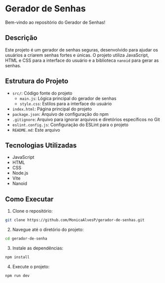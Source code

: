 # Gerador de Senhas

Bem-vindo ao repositório do Gerador de Senhas!

## Descrição

Este projeto é um gerador de senhas seguras, desenvolvido para ajudar os usuários a criarem senhas fortes e únicas. O projeto utiliza JavaScript, HTML e CSS para a interface do usuário e a biblioteca `nanoid` para gerar as senhas.

## Estrutura do Projeto

- `src/`: Código fonte do projeto
  - `main.js`: Lógica principal do gerador de senhas
  - `style.css`: Estilos para a interface do usuário
- `index.html`: Página principal do projeto
- `package.json`: Arquivo de configuração do npm
- `.gitignore`: Arquivo para ignorar arquivos e diretórios específicos no Git
- `eslint.config.js`: Configuração do ESLint para o projeto
- `README.md`: Este arquivo

## Tecnologias Utilizadas

- JavaScript
- HTML
- CSS
- Node.js
- Vite
- Nanoid

## Como Executar

1. Clone o repositório:
  ```bash
  git clone https://github.com/MonicaAlvesP/gerador-de-senhas.git
  ```
2. Navegue até o diretório do projeto:
  ```bash
  cd gerador-de-senha
  ```
3. Instale as dependências:
  ```bash
  npm install
  ```
4. Execute o projeto:
  ```bash
  npm run dev
  ```
